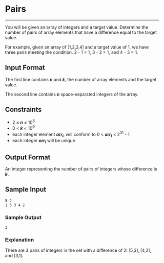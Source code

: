 # Pairs

---

You will be given an array of integers and a target value. Determine the number of pairs of array elements that have a difference equal to the target value.

For example, given an array of [1,2,3,4] and a target value of 1, we have three pairs meeting the condition. 2 - 1 = 1, 3 - 2 = 1, and 4 - 3 = 1.

## Input Format

The first line contains __*n*__ and __*k*__, the number of array elements and the target value.

The second line contains __*n*__ space-separated integers of the array.

## Constraints

- 2 ≤ __*n*__ ≤ 10<sup>5</sup>
- 0 < __*k*__ < 10<sup>9</sup>
- each integer element __*arr<sub>i</sub>*__, will conform to 0 < __*arr<sub>i</sub>*__ < 2<sup>31</sup> - 1
- each integer __*arr<sub>i</sub>*__ will be unique

## Output Format

An integer representing the number of pairs of integers whose difference is __*k*__.

## Sample Input
```
5 2
1 5 3 4 2
```

### Sample Output
```
3
```

### Explanation

There are 3 pairs of integers in the set with a difference of 2: [5,3], [4,2], and [3,1].